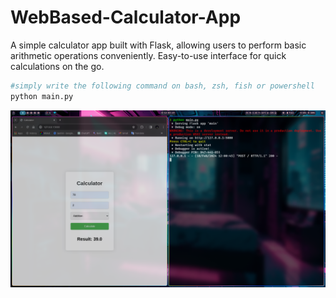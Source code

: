 # WebBased-Calculator-App

A simple calculator app built with Flask, allowing users to perform basic arithmetic operations conveniently. Easy-to-use interface for quick calculations on the go.

```Bash
#simply write the following command on bash, zsh, fish or powershell
python main.py
```

![image](i.png)
